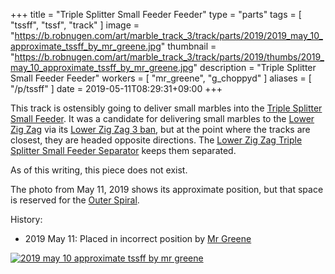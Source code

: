 +++
title = "Triple Splitter Small Feeder Feeder"
type = "parts"
tags = [ "tssff", "tssf", "track" ]
image = "https://b.robnugen.com/art/marble_track_3/track/parts/2019/2019_may_10_approximate_tssff_by_mr_greene.jpg"
thumbnail = "https://b.robnugen.com/art/marble_track_3/track/parts/2019/thumbs/2019_may_10_approximate_tssff_by_mr_greene.jpg"
description = "Triple Splitter Small Feeder Feeder"
workers = [
    "mr_greene",
    "g_choppyd"
]
aliases = [
    "/p/tssff"
]
date = 2019-05-11T08:29:31+09:00
+++

This track is ostensibly going to deliver small marbles into the [Triple Splitter Small Feeder](/parts/triple-splitter-small-feeder/).  It was a candidate for delivering small marbles to the [Lower Zig Zag](/parts/lower_zig_zag/) via its [Lower Zig Zag 3 ban](/parts/lower-zig-zag-3-ban/), but at the point where the tracks are closest, they are headed opposite directions.  The [Lower Zig Zag Triple Splitter Small Feeder Separator](/parts/lower-zig-zag-triple-splitter-small-feeder-separator/) keeps them separated.

As of this writing, this piece does not exist.

The photo from May 11, 2019 shows its approximate position, but that space is reserved for the [Outer Spiral](/parts/outer_spiral/).

History:

* 2019 May 11: Placed in incorrect position by [Mr Greene](/workers/mr_greene/)

[![2019 may 10 approximate tssff by mr greene](//b.robnugen.com/art/marble_track_3/track/parts/2019/thumbs/2019_may_10_approximate_tssff_by_mr_greene.jpg)](//b.robnugen.com/art/marble_track_3/track/parts/2019/2019_may_10_approximate_tssff_by_mr_greene.jpg)

